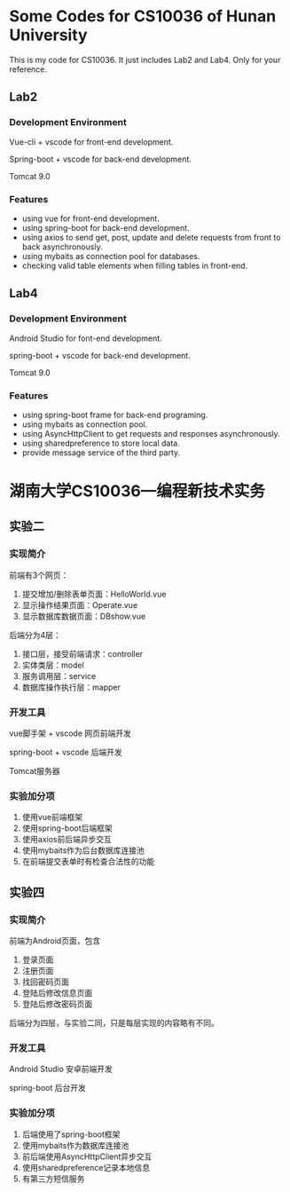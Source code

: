 # Some Codes for CS10036 of Hunan University

This is my code for CS10036. It just includes Lab2 and Lab4. Only for your reference.

## Lab2

### Development Environment

Vue-cli + vscode for front-end development.

Spring-boot + vscode for back-end development.

Tomcat 9.0

###  Features

- using vue for front-end development.
- using spring-boot for back-end development.
- using axios to send get, post, update and delete requests from front to back asynchronously.
- using mybaits as connection pool for databases. 
- checking valid table elements when filling tables in front-end. 

## Lab4

### Development Environment

Android Studio for font-end development.

spring-boot + vscode for back-end development.

Tomcat 9.0

### Features

- using spring-boot frame for back-end programing.
- using mybaits as connection pool.
- using AsyncHttpClient to get requests and responses asynchronously.
-  using sharedpreference to store local data.
- provide message service of the third party.

# 湖南大学CS10036—编程新技术实务

## 实验二

### 实现简介

前端有3个网页：

1. 提交增加/删除表单页面：HelloWorld.vue
2. 显示操作结果页面：Operate.vue
3. 显示数据库数据页面：DBshow.vue

后端分为4层：

1. 接口层，接受前端请求：controller
2. 实体类层：model
3. 服务调用层：service
4. 数据库操作执行层：mapper

### 开发工具

vue脚手架 + vscode 网页前端开发

spring-boot + vscode 后端开发

Tomcat服务器

### 实验加分项

1. 使用vue前端框架
2. 使用spring-boot后端框架
3. 使用axios前后端异步交互
4. 使用mybaits作为后台数据库连接池
5. 在前端提交表单时有检查合法性的功能

## 实验四

### 实现简介

前端为Android页面，包含

1. 登录页面
2. 注册页面
3. 找回密码页面
4. 登陆后修改信息页面
5. 登陆后修改密码页面

后端分为四层，与实验二同，只是每层实现的内容略有不同。

### 开发工具

Android Studio 安卓前端开发

spring-boot 后台开发

### 实验加分项

1. 后端使用了spring-boot框架
2. 使用mybaits作为数据库连接池
3. 前后端使用AsyncHttpClient异步交互
4. 使用sharedpreference记录本地信息
5. 有第三方短信服务

